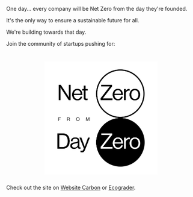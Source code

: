 One day... every company will be Net Zero from the day they're founded.

It's the only way to ensure a sustainable future for all.

We're building towards that day.

Join the community of startups pushing for:

<h1 align="center">
 <a href="https://ches-ctrl.github.io/nzfdz/">
  <picture>
    <img src="assets/nzfdz_logo.svg" alt="Logo" width="300" height="300">
  </picture>
 </a>
</h1>

Check out the site on [Website Carbon](https://www.websitecarbon.com/website/ches-ctrl-github-io-nzfdz/) or [Ecograder](https://ecograder.com/report/NaTQOoM9H60YzsJaHawVWNEf).
